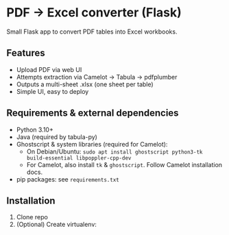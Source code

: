 # PDF → Excel converter (Flask)

Small Flask app to convert PDF tables into Excel workbooks.

## Features
- Upload PDF via web UI
- Attempts extraction via Camelot → Tabula → pdfplumber
- Outputs a multi-sheet .xlsx (one sheet per table)
- Simple UI, easy to deploy

## Requirements & external dependencies
- Python 3.10+
- Java (required by tabula-py)
- Ghostscript & system libraries (required for Camelot):
  - On Debian/Ubuntu: `sudo apt install ghostscript python3-tk build-essential libpoppler-cpp-dev`
  - For Camelot, also install `tk` & `ghostscript`. Follow Camelot installation docs.
- pip packages: see `requirements.txt`

## Installation
1. Clone repo
2. (Optional) Create virtualenv:
